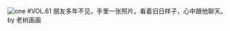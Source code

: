 ![one](http://image.wufazhuce.com/FqjqHxPgRetFfO3zBJDGmEK8slOS)
#VOL.61
朋友多年不见，手里一张照片。看着旧日样子，心中跟他聊天。by 老树画画
